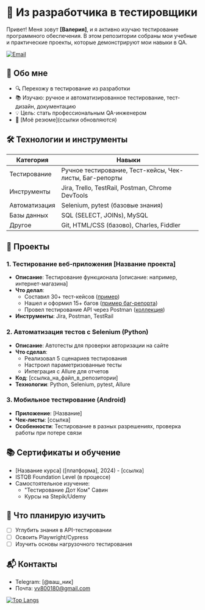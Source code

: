 # 🐞 Из разработчика в тестировщики

Привет! Меня зовут **[Валерия]**, и я активно изучаю тестирование программного обеспечения. В этом репозитории собраны мои учебные и практические проекты, которые демонстрируют мои навыки в QA.

[![Email](https://img.shields.io/badge/Email-написать_мне-D14836?style=flat&logo=gmail)](mailto:vv800180@gmail.com)

## 🚀 Обо мне
- 🔍 Перехожу в тестирование из разработки
- 📚 Изучаю: ручное и автоматизированное тестирование, тест-дизайн, документацию
- 💡 Цель: стать профессиональным QA-инженером
- 📄 [Моё резюме](ссылки обновляются)

## 🛠 Технологии и инструменты
| Категория       | Навыки                                                                 |
|-----------------|-----------------------------------------------------------------------|
| Тестирование    | Ручное тестирование, Тест-кейсы, Чек-листы, Баг-репорты              |
| Инструменты     | Jira, Trello, TestRail, Postman, Chrome DevTools                      |
| Автоматизация   | Selenium, pytest (базовые знания)                                    |
| Базы данных     | SQL (SELECT, JOINs), MySQL                                            |
| Другое          | Git, HTML/CSS (базово), Charles, Fiddler                              |

## 📂 Проекты

### 1. Тестирование веб-приложения [Название проекта]
- **Описание**: Тестирование функционала [описание: например, интернет-магазина]
- **Что делал**:
  - Составил 30+ тест-кейсов ([пример](ссылка_на_документ))
  - Нашел и оформил 15+ багов ([пример баг-репорта](ссылка))
  - Провел тестирование API через Postman ([коллекция](ссылка))
- **Инструменты**: Jira, Postman, TestRail

### 2. Автоматизация тестов с Selenium (Python)
- **Описание**: Автотесты для проверки авторизации на сайте
- **Что сделал**:
  - Реализовал 5 сценариев тестирования
  - Настроил параметризованные тесты
  - Интеграция с Allure для отчетов
- **Код**: [ссылка_на_файл_в_репозитории]
- **Технологии**: Python, Selenium, pytest, Allure

### 3. Мобильное тестирование (Android)
- **Приложение**: [Название]
- **Чек-листы**: [ссылка]
- **Особенности**: Тестирование в разных разрешениях, проверка работы при потере связи

## 📚 Сертификаты и обучение
- [Название курса] ([платформа], 2024) - [ссылка]
- ISTQB Foundation Level (в процессе)
- Самостоятельное изучение: 
  - "Тестирование Дот Ком" Савин
  - Курсы на Stepik/Udemy

## 🌱 Что планирую изучить
- [ ] Углубить знания в API-тестировании
- [ ] Освоить Playwright/Cypress
- [ ] Изучить основы нагрузочного тестирования

## 📬 Контакты
- Telegram: [@ваш_ник]
- Почта: vv800180@gmail.com

[![Top Langs](https://github-readme-stats.vercel.app/api/top-langs/?username=IamDizasstr&layout=compact)]([https://github.com/ваш_ник](https://github.com/IamDizasstr))

